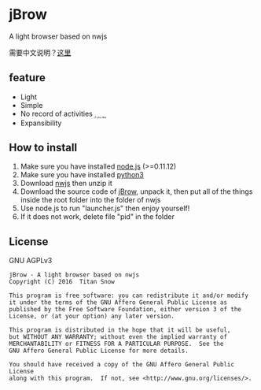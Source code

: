 # jBrow
A light browser based on nwjs

需要中文说明？[这里](README_ZH.md)

## feature
* Light
* Simple
* No record of activities <sub style="font-size:4pt">if you like</sub>
* Expansibility

## How to install
1. Make sure you have installed [node.js](https://nodejs.org) (>=0.11.12)
2. Make sure you have installed [python3](https://www.python.org/)
3. Download [nwjs](http://nwjs.io/) then unzip it
4. Download the source code of [jBrow](https://github.com/TitanSnow/jBrow/releases), unpack it, then put all of the things inside the root folder into the folder of nwjs
5. Use node.js to run "launcher.js" then enjoy yourself!
6. If it does not work, delete file "pid" in the folder

## License
GNU AGPLv3

    jBrow - A light browser based on nwjs
    Copyright (C) 2016  Titan Snow

    This program is free software: you can redistribute it and/or modify
    it under the terms of the GNU Affero General Public License as
    published by the Free Software Foundation, either version 3 of the
    License, or (at your option) any later version.

    This program is distributed in the hope that it will be useful,
    but WITHOUT ANY WARRANTY; without even the implied warranty of
    MERCHANTABILITY or FITNESS FOR A PARTICULAR PURPOSE.  See the
    GNU Affero General Public License for more details.

    You should have received a copy of the GNU Affero General Public License
    along with this program.  If not, see <http://www.gnu.org/licenses/>.
